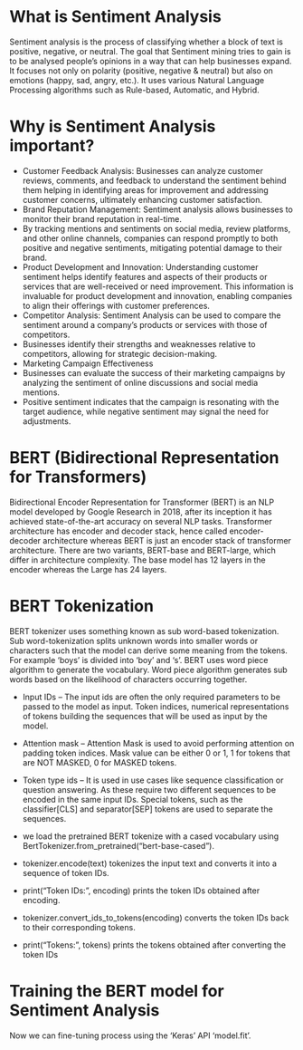 
# What is Sentiment Analysis

Sentiment analysis is the process of classifying whether a block of text is positive, negative, or neutral. The goal that Sentiment mining tries to gain is to be analysed people’s opinions in a way that can help businesses expand. It focuses not only on polarity (positive, negative & neutral) but also on emotions (happy, sad, angry, etc.). It uses various Natural Language Processing algorithms such as Rule-based, Automatic, and Hybrid.

# Why is Sentiment Analysis important?

- Customer Feedback Analysis: Businesses can analyze customer reviews, comments, and feedback to understand the sentiment behind them helping in identifying areas for improvement and addressing customer concerns, ultimately enhancing customer satisfaction.
- Brand Reputation Management: Sentiment analysis allows businesses to monitor their brand reputation in real-time.
- By tracking mentions and sentiments on social media, review platforms, and other online channels, companies can respond promptly to both positive and negative sentiments, mitigating potential damage to their brand.
- Product Development and Innovation: Understanding customer sentiment helps identify features and aspects of their products or services that are well-received or need improvement. This information is invaluable for product development and innovation, enabling companies to align their offerings with customer preferences.
- Competitor Analysis: Sentiment Analysis can be used to compare the sentiment around a company’s products or services with those of competitors.
- Businesses identify their strengths and weaknesses relative to competitors, allowing for strategic decision-making.
- Marketing Campaign Effectiveness
- Businesses can evaluate the success of their marketing campaigns by analyzing the sentiment of online discussions and social media mentions.
- Positive sentiment indicates that the campaign is resonating with the target audience, while negative sentiment may signal the need for adjustments.

# BERT (Bidirectional Representation for Transformers)

Bidirectional Encoder Representation for Transformer (BERT) is an NLP model developed by Google Research in 2018, after its inception it has achieved state-of-the-art accuracy on several NLP tasks. Transformer architecture has encoder and decoder stack, hence called encoder-decoder architecture whereas BERT is just an encoder stack of transformer architecture. There are two variants, BERT-base and BERT-large, which differ in architecture complexity. The base model has 12 layers in the encoder whereas the Large has 24 layers.

# BERT Tokenization

BERT tokenizer uses something known as sub word-based tokenization. Sub word-tokenization splits unknown words into smaller words or characters such that the model can derive some meaning from the tokens. For example ‘boys’ is divided into ‘boy’ and ‘s’. BERT uses word piece algorithm to generate the vocabulary. Word piece algorithm generates sub words based on the likelihood of characters occurring together.

- Input IDs – The input ids are often the only required parameters to be passed to the model as input. Token indices, numerical representations of tokens building the sequences that will be used as input by the model.
- Attention mask – Attention Mask is used to avoid performing attention on padding token indices. Mask value can be either 0 or 1, 1 for tokens that are NOT MASKED, 0 for MASKED tokens.
- Token type ids – It is used in use cases like sequence classification or question answering. As these require two different sequences to be encoded in the same input IDs. Special tokens, such as the classifier\[CLS\] and separator\[SEP\] tokens are used to separate the sequences.



- we load the pretrained BERT tokenize with a cased vocabulary using BertTokenizer.from_pretrained(“bert-base-cased”).

- tokenizer.encode(text) tokenizes the input text and converts it into a sequence of token IDs.

- print(“Token IDs:”, encoding) prints the token IDs obtained after encoding.

- tokenizer.convert_ids_to_tokens(encoding) converts the token IDs back to their corresponding tokens.

- print(“Tokens:”, tokens) prints the tokens obtained after converting the token IDs

# Training the BERT model for Sentiment Analysis

Now we can fine-tuning process using the ‘Keras’ API ‘model.fit’.

